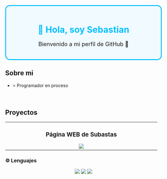 <div align="center" style="border: 3px solid #00BFFF; border-radius: 15px; padding: 20px; background-color: #f0faff;">
  
  <h1 style="color:#00BFFF;">👋 Hola, soy <b>Sebastian</b></h1>
  <p style="font-size: 18px;">Bienvenido a mi perfil de GitHub 🚀</p>

</div>

</div>

## Sobre mi

- ⭐ Programador en proceso 
<br>

## Proyectos

<table>
<tr>
<td width="50%">
<h3 align="center">Página WEB de Subastas</h3>
<div align="center">

<a href="https://github.com/J0Bastian/MercatBid" target="_blank">
<img src="https://img.shields.io/badge/C%C3%93DIGO-80ffaa?style=for-the-badge&logo=github&logoColor=black">
</a>

</div>
</td>
</tr>
</table>


### ⚙️ Lenguajes

<p align="center">
  <img src="https://img.shields.io/badge/HTML-%2040%25-orange?style=for-the-badge&logo=html5&logoColor=white" />
  <img src="https://img.shields.io/badge/Java-%2030%25-red?style=for-the-badge&logo=openjdk&logoColor=white" />
  <img src="https://img.shields.io/badge/Python-%2015%25-3776AB?style=for-the-badge&logo=python&logoColor=white" />
</p>
